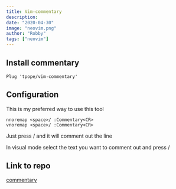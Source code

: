 ```yaml
---
title: Vim-commentary
description:
date: "2020-04-30"
image: "neovim.png"
author: "Robby"
tags: ["neovim"]
---
```


## Install commentary

```
Plug 'tpope/vim-commentary'
```

## Configuration

This is my preferred way to use this tool

```
nnoremap <space>/ :Commentary<CR>
vnoremap <space>/ :Commentary<CR>
```

Just press <space>/ and it will comment out the line

In visual mode select the text you want to comment out and press <space>/

## Link to repo

[commentary](https://github.com/tpope/vim-commentary)
